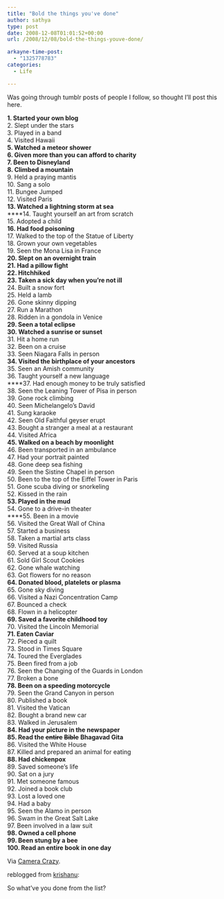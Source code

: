 ```yaml
---
title: "Bold the things you've done"
author: sathya
type: post
date: 2008-12-08T01:01:52+00:00
url: /2008/12/08/bold-the-things-youve-done/

arkayne-time-post:
  - "1325778783"
categories:
  - Life

---
```

Was going through tumblr posts of people I follow, so thought I&#8217;ll post this here.

 **1. Started your own blog**  
2. Slept under the stars  
3. Played in a band  
4. Visited Hawaii  
 ****5. Watched a meteor shower  
6. Given more than you can afford to charity  
7. Been to Disneyland**  
8. Climbed a mountain**  
9. Held a praying mantis  
10. Sang a solo  
11. Bungee Jumped  
12. Visited Paris  
**13. Watched a lightning storm at sea**  
 ****14. Taught yourself an art from scratch  
15. Adopted a child  
**16. Had food poisoning**  
17. Walked to the top of the Statue of Liberty  
18. Grown your own vegetables  
19. Seen the Mona Lisa in France  
 **20. Slept on an overnight train**  
 **21. Had a pillow fight**  
**22. Hitchhiked**  
 **23. Taken a sick day when you’re not ill**  
24. Built a snow fort  
25. Held a lamb  
26. Gone skinny dipping  
27. Run a Marathon  
28. Ridden in a gondola in Venice  
 **29. Seen a total eclipse**  
 **30. Watched a sunrise or sunset**  
31. Hit a home run  
32. Been on a cruise  
33. Seen Niagara Falls in person  
 **34. Visited the birthplace of your ancestors**  
35. Seen an Amish community  
36. Taught yourself a new language  
 ****37. Had enough money to be truly satisfied  
38. Seen the Leaning Tower of Pisa in person  
39. Gone rock climbing  
40. Seen Michelangelo’s David  
41. Sung karaoke  
42. Seen Old Faithful geyser erupt  
43. Bought a stranger a meal at a restaurant  
44. Visited Africa  
 **45. Walked on a beach by moonlight**  
46. Been transported in an ambulance  
47. Had your portrait painted  
48. Gone deep sea fishing  
49. Seen the Sistine Chapel in person  
50. Been to the top of the Eiffel Tower in Paris  
51. Gone scuba diving or snorkeling  
52. Kissed in the rain  
 **53. Played in the mud**  
54. Gone to a drive-in theater  
 ****55. Been in a movie  
56. Visited the Great Wall of China  
57. Started a business  
58. Taken a martial arts class  
59. Visited Russia  
60. Served at a soup kitchen  
61. Sold Girl Scout Cookies  
62. Gone whale watching  
63. Got flowers for no reason  
**64. Donated blood, platelets or plasma**  
65. Gone sky diving  
66. Visited a Nazi Concentration Camp  
67. Bounced a check  
68. Flown in a helicopter  
 **69. Saved a favorite childhood toy**  
70. Visited the Lincoln Memorial  
**71. Eaten Caviar**  
72. Pieced a quilt  
73. Stood in Times Square  
74. Toured the Everglades  
75. Been fired from a job  
76. Seen the Changing of the Guards in London  
77. Broken a bone  
**78. Been on a speeding motorcycle**  
79. Seen the Grand Canyon in person  
80. Published a book  
81. Visited the Vatican  
82. Bought a brand new car  
83. Walked in Jerusalem  
**84. Had your picture in the newspaper**  
**85. Read the <span style="text-decoration: line-through;">entire</span> <span style="text-decoration: line-through;">Bible</span>** **Bhagavad Gita**  
86. Visited the White House  
87. Killed and prepared an animal for eating  
**88. Had chickenpox**  
89. Saved someone’s life  
90. Sat on a jury  
91. Met someone famous  
92. Joined a book club  
93. Lost a loved one  
94. Had a baby  
95. Seen the Alamo in person  
96. Swam in the Great Salt Lake  
97. Been involved in a law suit  
 **98. Owned a cell phone  
99. Been stung by a bee  
100. Read an entire book in one day**

Via [Camera Crazy][1].

reblogged from [krishanu][2]:

So what&#8217;ve you done from the list?

 [1]: http://cameracrazy-misty.blogspot.com/2008/12/bold-things-youve-done.html
 [2]: http://krishanu.de/post/63535824/bold-the-things-youve-done
